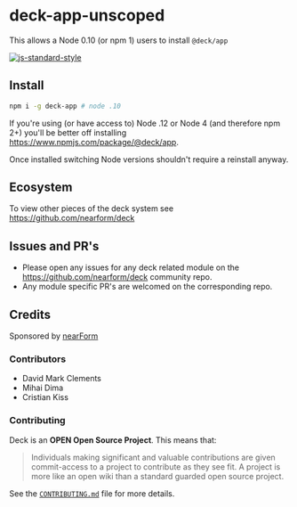 # deck-app-unscoped 

This allows a Node 0.10 (or npm 1) users to install `@deck/app`

[![js-standard-style](https://img.shields.io/badge/code%20style-standard-brightgreen.svg?style=flat)](http://standardjs.com/)


## Install

```sh
npm i -g deck-app # node .10
```

If you're using (or have access to) Node .12 or Node 4 (and therefore npm 2+) you'll be better off installing <https://www.npmjs.com/package/@deck/app>. 

Once installed switching Node versions shouldn't require
a reinstall anyway. 

## Ecosystem

To view other pieces of the deck system see <https://github.com/nearform/deck>

## Issues and PR's

* Please open any issues for any deck related module on the <https://github.com/nearform/deck> community repo.
* Any module specific PR's are welcomed on the corresponding repo.

## Credits

Sponsored by <a href="http://nearform.com">nearForm</a>

### Contributors

  * David Mark Clements
  * Mihai Dima
  * Cristian Kiss

### Contributing

Deck is an **OPEN Open Source Project**. This means that:

> Individuals making significant and valuable contributions are given commit-access to a project to contribute as they see fit. A project is more like an open wiki than a standard guarded open source project.

See the [`CONTRIBUTING.md`](CONTRIBUTING.md) file for more details.

